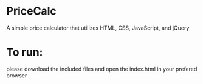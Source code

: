 # PriceCalc
A simple price calculator that utilizes HTML, CSS, JavaScript, and jQuery

# To run: 
please download the included files and open the index.html in your prefered browser
